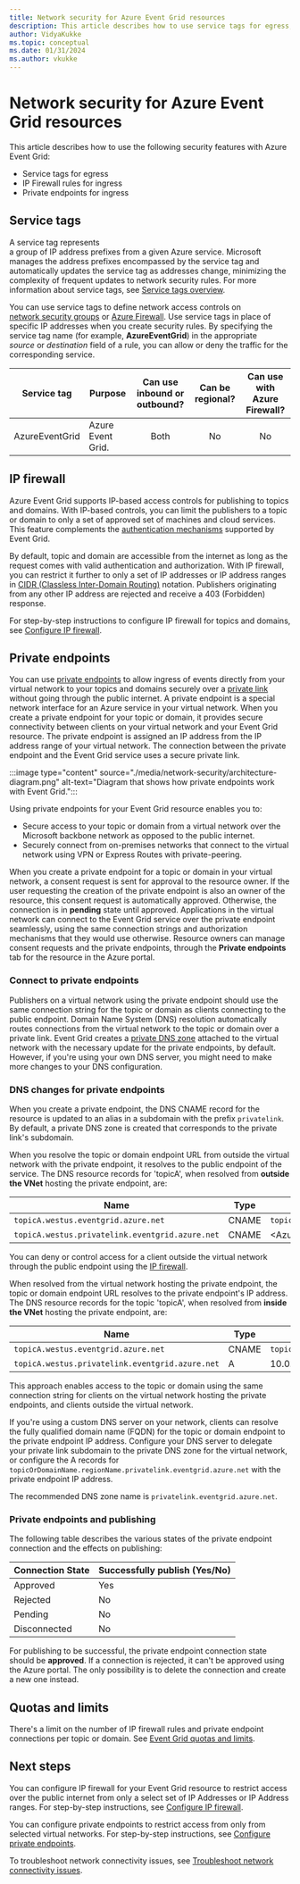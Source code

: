 ```yaml
---
title: Network security for Azure Event Grid resources
description: This article describes how to use service tags for egress, IP firewall rules for ingress, and private endpoints for ingress with Azure Event Grid.
author: VidyaKukke
ms.topic: conceptual
ms.date: 01/31/2024
ms.author: vkukke
---
```


# Network security for Azure Event Grid resources
This article describes how to use the following security features with Azure Event Grid: 

- Service tags for egress
- IP Firewall rules for ingress
- Private endpoints for ingress


## Service tags
A service tag represents a group of IP address prefixes from a given Azure service. Microsoft manages the address prefixes encompassed by the service tag and automatically updates the service tag as addresses change, minimizing the complexity of frequent updates to network security rules. For more information about service tags, see [Service tags overview](../virtual-network/service-tags-overview.md).

You can use service tags to define network access controls on [network security groups](../virtual-network/network-security-groups-overview.md#security-rules) or [Azure Firewall](../firewall/service-tags.md). Use service tags in place of specific IP addresses when you create security rules. By specifying the service tag name (for example, **AzureEventGrid**) in the appropriate *source* or *destination* field of a rule, you can allow or deny the traffic for the corresponding service.

| Service tag | Purpose | Can use inbound or outbound? | Can be regional? | Can use with Azure Firewall? |
| --- | -------- |:---:|:---:|:---:|
| AzureEventGrid | Azure Event Grid. | Both | No | No |

## IP firewall 
Azure Event Grid supports IP-based access controls for publishing to topics and domains. With IP-based controls, you can limit the publishers to a topic or domain to only a set of approved set of machines and cloud services. This feature complements the [authentication mechanisms](security-authentication.md) supported by Event Grid.

By default, topic and domain are accessible from the internet as long as the request comes with valid authentication and authorization. With IP firewall, you can restrict it further to only a set of IP addresses or IP address ranges in [CIDR (Classless Inter-Domain Routing)](https://en.wikipedia.org/wiki/Classless_Inter-Domain_Routing) notation. Publishers originating from any other IP address are rejected and receive a 403 (Forbidden) response.

For step-by-step instructions to configure IP firewall for topics and domains, see [Configure IP firewall](configure-firewall.md).

## Private endpoints
You can use [private endpoints](../private-link/private-endpoint-overview.md) to allow ingress of events directly from your virtual network to your topics and domains securely over a [private link](../private-link/private-link-overview.md) without going through the public internet. A private endpoint is a special network interface for an Azure service in your virtual network. When you create a private endpoint for your topic or domain, it provides secure connectivity between clients on your virtual network and your Event Grid resource. The private endpoint is assigned an IP address from the IP address range of your virtual network. The connection between the private endpoint and the Event Grid service uses a secure private link.

:::image type="content" source="./media/network-security/architecture-diagram.png" alt-text="Diagram that shows how private endpoints work with Event Grid.":::

Using private endpoints for your Event Grid resource enables you to:

- Secure access to your topic or domain from a virtual network over the Microsoft backbone network as opposed to the public internet.
- Securely connect from on-premises networks that connect to the virtual network using VPN or Express Routes with private-peering.

When you create a private endpoint for a topic or domain in your virtual network, a consent request is sent for approval to the resource owner. If the user requesting the creation of the private endpoint is also an owner of the resource, this consent request is automatically approved. Otherwise, the connection is in **pending** state until approved. Applications in the virtual network can connect to the Event Grid service over the private endpoint seamlessly, using the same connection strings and authorization mechanisms that they would use otherwise. Resource owners can manage consent requests and the private endpoints, through the **Private endpoints** tab for the resource in the Azure portal.

### Connect to private endpoints
Publishers on a virtual network using the private endpoint should use the same connection string for the topic or domain as clients connecting to the public endpoint. Domain Name System (DNS) resolution automatically routes connections from the virtual network to the topic or domain over a private link. Event Grid creates a [private DNS zone](../dns/private-dns-overview.md) attached to the virtual network with the necessary update for the private endpoints, by default. However, if you're using your own DNS server, you might need to make more changes to your DNS configuration.

### DNS changes for private endpoints
When you create a private endpoint, the DNS CNAME record for the resource is updated to an alias in a subdomain with the prefix `privatelink`. By default, a private DNS zone is created that corresponds to the private link's subdomain. 

When you resolve the topic or domain endpoint URL from outside the virtual network with the private endpoint, it resolves to the public endpoint of the service. The DNS resource records for 'topicA', when resolved from **outside the VNet** hosting the private endpoint, are:

| Name                                          | Type      | Value                                         |
| --------------------------------------------- | ----------| --------------------------------------------- |  
| `topicA.westus.eventgrid.azure.net`             | CNAME     | `topicA.westus.privatelink.eventgrid.azure.net` |
| `topicA.westus.privatelink.eventgrid.azure.net` | CNAME     | \<Azure traffic manager profile\>

You can deny or control access for a client outside the virtual network through the public endpoint using the [IP firewall](#ip-firewall). 

When resolved from the virtual network hosting the private endpoint, the topic or domain endpoint URL resolves to the private endpoint's IP address. The DNS resource records for the topic 'topicA', when resolved from **inside the VNet** hosting the private endpoint, are:

| Name                                          | Type      | Value                                         |
| --------------------------------------------- | ----------| --------------------------------------------- |  
| `topicA.westus.eventgrid.azure.net`             | CNAME     | `topicA.westus.privatelink.eventgrid.azure.net` |
| `topicA.westus.privatelink.eventgrid.azure.net` | A         | 10.0.0.5

This approach enables access to the topic or domain using the same connection string for clients on the virtual network hosting the private endpoints, and clients outside the virtual network.

If you're using a custom DNS server on your network, clients can resolve the fully qualified domain name (FQDN) for the topic or domain endpoint to the private endpoint IP address. Configure your DNS server to delegate your private link subdomain to the private DNS zone for the virtual network, or configure the A records for `topicOrDomainName.regionName.privatelink.eventgrid.azure.net` with the private endpoint IP address.

The recommended DNS zone name is `privatelink.eventgrid.azure.net`.

### Private endpoints and publishing

The following table describes the various states of the private endpoint connection and the effects on publishing:

| Connection State   |  Successfully publish (Yes/No) |
| ------------------ | -------------------------------|
| Approved           | Yes                            |
| Rejected           | No                             |
| Pending            | No                             |
| Disconnected       | No                             |

For publishing to be successful, the private endpoint connection state should be **approved**. If a connection is rejected, it can't be approved using the Azure portal. The only possibility is to delete the connection and create a new one instead.


## Quotas and limits
There's a limit on the number of IP firewall rules and private endpoint connections per topic or domain. See [Event Grid quotas and limits](quotas-limits.md). 

## Next steps
You can configure IP firewall for your Event Grid resource to restrict access over the public internet from only a select set of IP Addresses or IP Address ranges. For step-by-step instructions, see [Configure IP firewall](configure-firewall.md).

You can configure private endpoints to restrict access from only from selected virtual networks. For step-by-step instructions, see [Configure private endpoints](configure-private-endpoints.md).

To troubleshoot network connectivity issues, see [Troubleshoot network connectivity issues](troubleshoot-network-connectivity.md).
